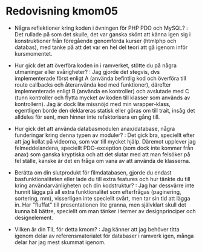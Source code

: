 ---
---
Redovisning kmom05
=========================

 - Några reflektioner kring koden i övningen för PHP PDO och MySQL?
 : Det rullade på som det skulle, det var ganska skönt att känna igen sig i konstruktioner från föregående genomförda kurser (htmlphp och databas), med tanke på att det var en hel del teori att gå igenom inför kursmomentet.

 - Hur gick det att överföra koden in i ramverket, stötte du på några utmaningar eller svårigheter?
 : Jag gjorde det stegvis, dvs implementerade först enligt A (använda befintlig kod och överföra till route callbacks och återanvända kod med funktioner), därefter implementerade  enligt B (använda en kontroller) och avslutade med C (tunn kontroller och flytta mycket av koden till klasser som används av kontrollern). Jag är dock lite missnöjd med min wrapper-klass, egentligen borde den deklareras statisk eller göras om till trait, insåg det alldeles för sent, men hinner inte refaktorisera en gång till.

 - Hur gick det att använda databasmodulen anax/database, några funderingar kring denna typen av moduler?
 : Det gick bra, speciellt efter att jag kollat på videorna, som var till mycket hjälp. Däremot upplever jag felmeddelandena, speciellt PDO-exception (som dock inte kommer från anax) som ganska kryptiska och att det slutar med att man felsöker på fel ställe, kanske är det en fråga om vana av att använda de klasserna.

 - Berätta om din slutprodukt för filmdatabasen, gjorde du endast basfunktionaliteten eller lade du till extra features och hur tänkte du till kring användarvänligheten och din kodstruktur?
 : Jag har dessvärre inte hunnit lägga på all extra funktionalitet som efterfrågas (paginering, sortering, mm), visserligen inte speciellt svårt, men tar sin tid att lägga in. Har "fluffat" till presentationen lite granna, men självklart skull det kunna bli bättre, speciellt om man tänker i termer av designprinciper och designelement.

 - Vilken är din TIL för detta kmom?
 : Jag känner att jag behöver titta igenom delar av referensmaterialet för databaser i ramverk igen, många delar har jag mest skummat igenom.
